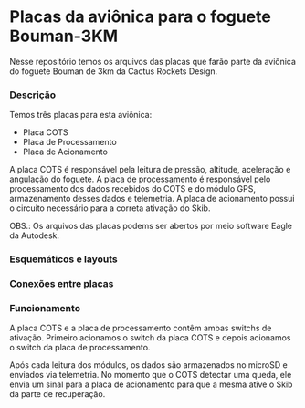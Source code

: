 # Placas da aviônica para o foguete Bouman-3KM

Nesse repositório temos os arquivos das placas que farão parte da aviônica do foguete Bouman de 3km da Cactus Rockets Design.

### Descrição

Temos três placas para esta aviônica:
- Placa COTS
- Placa de Processamento
- Placa de Acionamento

A placa COTS é responsável pela leitura de pressão, altitude, aceleração e angulação do foguete. A placa de processamento é responsável pelo processamento dos dados recebidos do COTS e do módulo GPS, armazenamento desses dados e telemetria. A placa de acionamento possui o circuito necessário para a correta ativação do Skib.

OBS.: Os arquivos das placas podems ser abertos por meio software Eagle da Autodesk.

### Esquemáticos e layouts

### Conexões entre placas

### Funcionamento

A placa COTS e a placa de processamento contêm ambas switchs de ativação. Primeiro acionamos o switch da placa COTS e depois acionamos o switch da placa de processamento.

Após cada leitura dos módulos, os dados são armazenados no microSD e enviados via telemetria. No momento que o COTS detectar uma queda, ele envia um sinal para a placa de acionamento para que a mesma ative o Skib da parte de recuperação.
